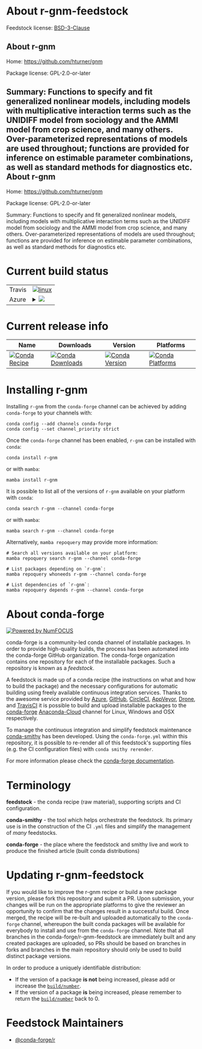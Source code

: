 About r-gnm-feedstock
=====================

Feedstock license: [BSD-3-Clause](https://github.com/conda-forge/r-gnm-feedstock/blob/main/LICENSE.txt)

About r-gnm
-----------

Home: https://github.com/hturner/gnm

Package license: GPL-2.0-or-later

Summary: Functions to specify and fit generalized nonlinear models, including models with multiplicative interaction terms such as the UNIDIFF model from sociology and the AMMI model from crop science, and many others.  Over-parameterized representations of models are used throughout; functions are provided for inference on estimable parameter combinations, as well as standard methods for diagnostics etc.
About r-gnm
-----------

Home: https://github.com/hturner/gnm

Package license: GPL-2.0-or-later

Summary: Functions to specify and fit generalized nonlinear models, including models with multiplicative interaction terms such as the UNIDIFF model from sociology and the AMMI model from crop science, and many others.  Over-parameterized representations of models are used throughout; functions are provided for inference on estimable parameter combinations, as well as standard methods for diagnostics etc.

Current build status
====================


<table><tr>
    <td>Travis</td>
    <td>
      <a href="https://app.travis-ci.com/conda-forge/r-gnm-feedstock">
        <img alt="linux" src="https://img.shields.io/travis/com/conda-forge/r-gnm-feedstock/main.svg?label=Linux">
      </a>
    </td>
  </tr>
    
  <tr>
    <td>Azure</td>
    <td>
      <details>
        <summary>
          <a href="https://dev.azure.com/conda-forge/feedstock-builds/_build/latest?definitionId=1206&branchName=main">
            <img src="https://dev.azure.com/conda-forge/feedstock-builds/_apis/build/status/r-gnm-feedstock?branchName=main">
          </a>
        </summary>
        <table>
          <thead><tr><th>Variant</th><th>Status</th></tr></thead>
          <tbody><tr>
              <td>linux_64_r_base4.2</td>
              <td>
                <a href="https://dev.azure.com/conda-forge/feedstock-builds/_build/latest?definitionId=1206&branchName=main">
                  <img src="https://dev.azure.com/conda-forge/feedstock-builds/_apis/build/status/r-gnm-feedstock?branchName=main&jobName=linux&configuration=linux%20linux_64_r_base4.2" alt="variant">
                </a>
              </td>
            </tr><tr>
              <td>linux_64_r_base4.3</td>
              <td>
                <a href="https://dev.azure.com/conda-forge/feedstock-builds/_build/latest?definitionId=1206&branchName=main">
                  <img src="https://dev.azure.com/conda-forge/feedstock-builds/_apis/build/status/r-gnm-feedstock?branchName=main&jobName=linux&configuration=linux%20linux_64_r_base4.3" alt="variant">
                </a>
              </td>
            </tr><tr>
              <td>linux_aarch64_r_base4.2</td>
              <td>
                <a href="https://dev.azure.com/conda-forge/feedstock-builds/_build/latest?definitionId=1206&branchName=main">
                  <img src="https://dev.azure.com/conda-forge/feedstock-builds/_apis/build/status/r-gnm-feedstock?branchName=main&jobName=linux&configuration=linux%20linux_aarch64_r_base4.2" alt="variant">
                </a>
              </td>
            </tr><tr>
              <td>linux_aarch64_r_base4.3</td>
              <td>
                <a href="https://dev.azure.com/conda-forge/feedstock-builds/_build/latest?definitionId=1206&branchName=main">
                  <img src="https://dev.azure.com/conda-forge/feedstock-builds/_apis/build/status/r-gnm-feedstock?branchName=main&jobName=linux&configuration=linux%20linux_aarch64_r_base4.3" alt="variant">
                </a>
              </td>
            </tr><tr>
              <td>linux_ppc64le_r_base4.2</td>
              <td>
                <a href="https://dev.azure.com/conda-forge/feedstock-builds/_build/latest?definitionId=1206&branchName=main">
                  <img src="https://dev.azure.com/conda-forge/feedstock-builds/_apis/build/status/r-gnm-feedstock?branchName=main&jobName=linux&configuration=linux%20linux_ppc64le_r_base4.2" alt="variant">
                </a>
              </td>
            </tr><tr>
              <td>linux_ppc64le_r_base4.3</td>
              <td>
                <a href="https://dev.azure.com/conda-forge/feedstock-builds/_build/latest?definitionId=1206&branchName=main">
                  <img src="https://dev.azure.com/conda-forge/feedstock-builds/_apis/build/status/r-gnm-feedstock?branchName=main&jobName=linux&configuration=linux%20linux_ppc64le_r_base4.3" alt="variant">
                </a>
              </td>
            </tr><tr>
              <td>osx_64_r_base4.2</td>
              <td>
                <a href="https://dev.azure.com/conda-forge/feedstock-builds/_build/latest?definitionId=1206&branchName=main">
                  <img src="https://dev.azure.com/conda-forge/feedstock-builds/_apis/build/status/r-gnm-feedstock?branchName=main&jobName=osx&configuration=osx%20osx_64_r_base4.2" alt="variant">
                </a>
              </td>
            </tr><tr>
              <td>osx_64_r_base4.3</td>
              <td>
                <a href="https://dev.azure.com/conda-forge/feedstock-builds/_build/latest?definitionId=1206&branchName=main">
                  <img src="https://dev.azure.com/conda-forge/feedstock-builds/_apis/build/status/r-gnm-feedstock?branchName=main&jobName=osx&configuration=osx%20osx_64_r_base4.3" alt="variant">
                </a>
              </td>
            </tr><tr>
              <td>win_64</td>
              <td>
                <a href="https://dev.azure.com/conda-forge/feedstock-builds/_build/latest?definitionId=1206&branchName=main">
                  <img src="https://dev.azure.com/conda-forge/feedstock-builds/_apis/build/status/r-gnm-feedstock?branchName=main&jobName=win&configuration=win%20win_64_" alt="variant">
                </a>
              </td>
            </tr>
          </tbody>
        </table>
      </details>
    </td>
  </tr>
</table>

Current release info
====================

| Name | Downloads | Version | Platforms |
| --- | --- | --- | --- |
| [![Conda Recipe](https://img.shields.io/badge/recipe-r--gnm-green.svg)](https://anaconda.org/conda-forge/r-gnm) | [![Conda Downloads](https://img.shields.io/conda/dn/conda-forge/r-gnm.svg)](https://anaconda.org/conda-forge/r-gnm) | [![Conda Version](https://img.shields.io/conda/vn/conda-forge/r-gnm.svg)](https://anaconda.org/conda-forge/r-gnm) | [![Conda Platforms](https://img.shields.io/conda/pn/conda-forge/r-gnm.svg)](https://anaconda.org/conda-forge/r-gnm) |

Installing r-gnm
================

Installing `r-gnm` from the `conda-forge` channel can be achieved by adding `conda-forge` to your channels with:

```
conda config --add channels conda-forge
conda config --set channel_priority strict
```

Once the `conda-forge` channel has been enabled, `r-gnm` can be installed with `conda`:

```
conda install r-gnm
```

or with `mamba`:

```
mamba install r-gnm
```

It is possible to list all of the versions of `r-gnm` available on your platform with `conda`:

```
conda search r-gnm --channel conda-forge
```

or with `mamba`:

```
mamba search r-gnm --channel conda-forge
```

Alternatively, `mamba repoquery` may provide more information:

```
# Search all versions available on your platform:
mamba repoquery search r-gnm --channel conda-forge

# List packages depending on `r-gnm`:
mamba repoquery whoneeds r-gnm --channel conda-forge

# List dependencies of `r-gnm`:
mamba repoquery depends r-gnm --channel conda-forge
```


About conda-forge
=================

[![Powered by
NumFOCUS](https://img.shields.io/badge/powered%20by-NumFOCUS-orange.svg?style=flat&colorA=E1523D&colorB=007D8A)](https://numfocus.org)

conda-forge is a community-led conda channel of installable packages.
In order to provide high-quality builds, the process has been automated into the
conda-forge GitHub organization. The conda-forge organization contains one repository
for each of the installable packages. Such a repository is known as a *feedstock*.

A feedstock is made up of a conda recipe (the instructions on what and how to build
the package) and the necessary configurations for automatic building using freely
available continuous integration services. Thanks to the awesome service provided by
[Azure](https://azure.microsoft.com/en-us/services/devops/), [GitHub](https://github.com/),
[CircleCI](https://circleci.com/), [AppVeyor](https://www.appveyor.com/),
[Drone](https://cloud.drone.io/welcome), and [TravisCI](https://travis-ci.com/)
it is possible to build and upload installable packages to the
[conda-forge](https://anaconda.org/conda-forge) [Anaconda-Cloud](https://anaconda.org/)
channel for Linux, Windows and OSX respectively.

To manage the continuous integration and simplify feedstock maintenance
[conda-smithy](https://github.com/conda-forge/conda-smithy) has been developed.
Using the ``conda-forge.yml`` within this repository, it is possible to re-render all of
this feedstock's supporting files (e.g. the CI configuration files) with ``conda smithy rerender``.

For more information please check the [conda-forge documentation](https://conda-forge.org/docs/).

Terminology
===========

**feedstock** - the conda recipe (raw material), supporting scripts and CI configuration.

**conda-smithy** - the tool which helps orchestrate the feedstock.
                   Its primary use is in the construction of the CI ``.yml`` files
                   and simplify the management of *many* feedstocks.

**conda-forge** - the place where the feedstock and smithy live and work to
                  produce the finished article (built conda distributions)


Updating r-gnm-feedstock
========================

If you would like to improve the r-gnm recipe or build a new
package version, please fork this repository and submit a PR. Upon submission,
your changes will be run on the appropriate platforms to give the reviewer an
opportunity to confirm that the changes result in a successful build. Once
merged, the recipe will be re-built and uploaded automatically to the
`conda-forge` channel, whereupon the built conda packages will be available for
everybody to install and use from the `conda-forge` channel.
Note that all branches in the conda-forge/r-gnm-feedstock are
immediately built and any created packages are uploaded, so PRs should be based
on branches in forks and branches in the main repository should only be used to
build distinct package versions.

In order to produce a uniquely identifiable distribution:
 * If the version of a package **is not** being increased, please add or increase
   the [``build/number``](https://docs.conda.io/projects/conda-build/en/latest/resources/define-metadata.html#build-number-and-string).
 * If the version of a package **is** being increased, please remember to return
   the [``build/number``](https://docs.conda.io/projects/conda-build/en/latest/resources/define-metadata.html#build-number-and-string)
   back to 0.

Feedstock Maintainers
=====================

* [@conda-forge/r](https://github.com/conda-forge/r/)

